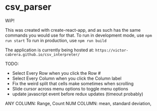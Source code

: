 # csv_parser

WiP!

This was created with create-react-app, and as such has the same commands you would use for that.
To run in development mode, use `npm run start`
To run in production, use `npm run build`

The application is currently being hosted at: 
`https://victor-cabrera.github.io/csv_interpreter/`

TODO:
* Select Every Row when you click the Row #
* Select Every Column when you click the Column label
* Fix the weird split that cells make sometimes when scrolling
* Slide cursor across menu options to toggle menu options
* update javascript event before redux updates (timeout probably)

ANY COLUMN:
Range, Count
NUM COLUMN:
mean, standard deviation,
